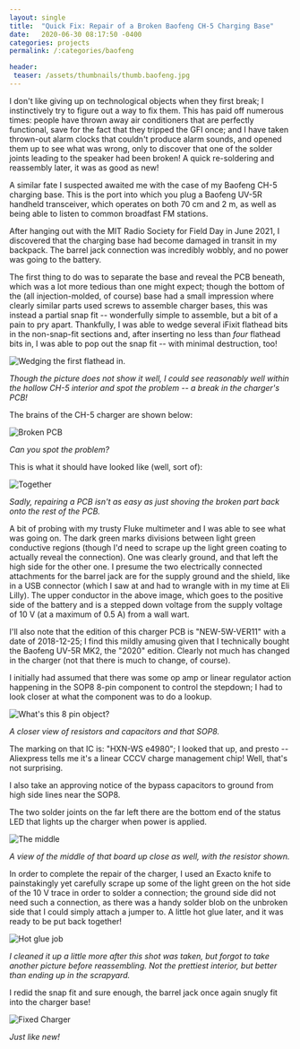 ```yaml
---
layout: single
title:  "Quick Fix: Repair of a Broken Baofeng CH-5 Charging Base"
date:   2020-06-30 08:17:50 -0400
categories: projects
permalink: /:categories/baofeng

header:
 teaser: /assets/thumbnails/thumb.baofeng.jpg
---
```


I don't like giving up on technological objects when they first break; I instinctively try to figure out a way to fix them. This has paid off numerous times: people have thrown away air conditioners that are perfectly functional, save for the fact that they tripped the GFI once; and I have taken thrown-out alarm clocks that couldn't produce alarm sounds, and opened them up to see what was wrong, only to discover that one of the solder joints leading to the speaker had been broken! A quick re-soldering and reassembly later, it was as good as new!

A similar fate I suspected awaited me with the case of my Baofeng CH-5 charging base. This is the port into which you plug a Baofeng UV-5R handheld transceiver, which operates on both 70 cm and 2 m, as well as being able to listen to common broadfast FM stations.

After hanging out with the MIT Radio Society for Field Day in June 2021, I discovered that the charging base had become damaged in transit in my backpack. The barrel jack connection was incredibly wobbly, and no power was going to the battery. 

The first thing to do was to separate the base and reveal the PCB beneath, which was a lot more tedious than one might expect; though the bottom of the (all injection-molded, of course) base had a small impression where clearly similar parts used screws to assemble charger bases, this was instead a partial snap fit -- wonderfully simple to assemble, but a bit of a pain to pry apart. Thankfully, I was able to wedge several iFixit flathead bits in the non-snap-fit sections and, after inserting no less than *four* flathead bits in, I was able to pop out the snap fit -- with minimal destruction, too!

![Wedging the first flathead in.](/projects/baofeng/opening.jpg)

*Though the picture does not show it well, I could see reasonably well within the hollow CH-5 interior and spot the problem -- a break in the charger's PCB!*

The brains of the CH-5 charger are shown below:

![Broken PCB](/projects/baofeng/broken.jpg)

*Can you spot the problem?*

This is what it should have looked like (well, sort of):

![Together](/projects/baofeng/full.jpg)

*Sadly, repairing a PCB isn't as easy as just shoving the broken part back onto the rest of the PCB.*

A bit of probing with my trusty Fluke multimeter and I was able to see what was going on. The dark green marks divisions between light green conductive regions (though I'd need to scrape up the light green coating to actually reveal the connection). One was clearly ground, and that left the high side for the other one. I presume the two electrically connected attachments for the barrel jack are for the supply ground and the shield, like in a USB connector (which I saw at and had to wrangle with in my time at Eli Lilly). The upper conductor in the above image, which goes to the positive side of the battery and is a stepped down voltage from the supply voltage of 10 V (at a maximum of 0.5 A) from a wall wart.

I'll also note that the edition of this charger PCB is "NEW-5W-VER11" with a date of 2018-12-25; I find this mildly amusing given that I technically bought the Baofeng UV-5R MK2, the "2020" edition. Clearly not much has changed in the charger (not that there is much to change, of course).

I initially had assumed that there was some op amp or linear regulator action happening in the SOP8 8-pin component to control the stepdown; I had to look closer at what the component was to do a lookup.

![What's this 8 pin object?](/projects/baofeng/farside.jpg)

*A closer view of resistors and capacitors and that SOP8.*

The marking on that IC is: "HXN-WS e4980"; I looked that up, and presto -- Aliexpress tells me it's a linear CCCV charge management chip! Well, that's not surprising.

I also take an approving notice of the bypass capacitors to ground from high side lines near the SOP8.

The two solder joints on the far left there are the bottom end of the status LED that lights up the charger when power is applied.

![The middle](/projects/baofeng/middle.jpg)

*A view of the middle of that board up close as well, with the resistor shown.*

In order to complete the repair of the charger, I used an Exacto knife to painstakingly yet carefully scrape up some of the light green on the hot side of the 10 V trace in order to solder a connection; the ground side did not need such a connection, as there was a handy solder blob on the unbroken side that I could simply attach a jumper to. A little hot glue later, and it was ready to be put back together!

![Hot glue job](/projects/baofeng/hotglued.jpg)

*I cleaned it up a little more after this shot was taken, but forgot to take another picture before reassembling. Not the prettiest interior, but better than ending up in the scrapyard.*

I redid the snap fit and sure enough, the barrel jack once again snugly fit into the charger base!

![Fixed Charger](/projects/baofeng/baofeng.jpg)

*Just like new!*
